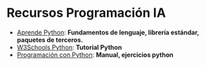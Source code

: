 
# Recursos Programación IA

- [Aprende Python](https://aprendepython.es/): **Fundamentos de lenguaje, librería estándar, paquetes de terceros.**
- [W3Schools Python](https://www.w3schools.com/python/): **Tutorial Python**
- [Programación con Python](https://aprendeconalf.es/docencia/python/): **Manual, ejercicios python**


